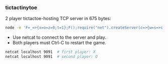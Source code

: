 ### tictactinytoe

2 player tictactoe-hosting TCP server in 675 bytes:

```bash
node -e 'F=_=>{x=o=z=0;t=1};F();require("net").createServer(c=>{w=s=>c.write(s+"\n");if(z>1)return w("Game in progress");c.m={};c.w=w;if(z){o=c;o.W=x.w;x.W=w}else{x=c}z++;G=e=>{l=[];for(i=1;i<=9;i++){l.push(i in x.m?"X":o&&i in o.m?"O":i);if(i%3==0){e.w(l.join("|"));l=[]}}};G(c);c.on("end",_=>c.W("Player left")).on("data",d=>{if(t^c==x)return;v=parseInt(d);if(isNaN(v)||v<1||v>9||v in{...x.m,...o.m})return c.w("Invalid move");c.m[v]=1;t=1-t;f=i=>i<24?"123147159369789753258456".slice(i,i+3).split("").every(j=>j in c.m)||f(i+3):0;if(f(0)){c.w("You won");throw c.W("You lost")}if(z>9){r="Draw";c.w(r);throw c.W(r)}G(x);o&&G(o);z++})}).listen(9191);process.on("uncaughtException",F)'
```

* Use netcat to connect to the server and play.
* Both players must Ctrl-C to restart the game.

```bash
netcat localhost 9091  # first player: X
netcat localhost 9091  # second player: O
```

